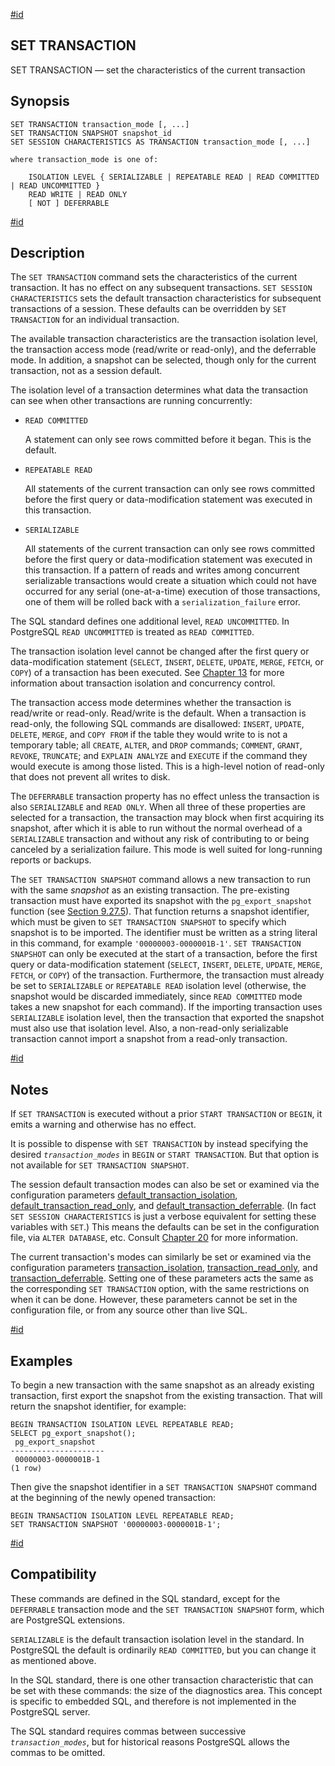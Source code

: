 [#id](#SQL-SET-TRANSACTION)

## SET TRANSACTION

SET TRANSACTION — set the characteristics of the current transaction

## Synopsis

```
SET TRANSACTION transaction_mode [, ...]
SET TRANSACTION SNAPSHOT snapshot_id
SET SESSION CHARACTERISTICS AS TRANSACTION transaction_mode [, ...]

where transaction_mode is one of:

    ISOLATION LEVEL { SERIALIZABLE | REPEATABLE READ | READ COMMITTED | READ UNCOMMITTED }
    READ WRITE | READ ONLY
    [ NOT ] DEFERRABLE
```

[#id](#id-1.9.3.178.8)

## Description

The `SET TRANSACTION` command sets the characteristics of the current transaction. It has no effect on any subsequent transactions. `SET SESSION CHARACTERISTICS` sets the default transaction characteristics for subsequent transactions of a session. These defaults can be overridden by `SET TRANSACTION` for an individual transaction.

The available transaction characteristics are the transaction isolation level, the transaction access mode (read/write or read-only), and the deferrable mode. In addition, a snapshot can be selected, though only for the current transaction, not as a session default.

The isolation level of a transaction determines what data the transaction can see when other transactions are running concurrently:

* `READ COMMITTED`

  A statement can only see rows committed before it began. This is the default.

* `REPEATABLE READ`

  All statements of the current transaction can only see rows committed before the first query or data-modification statement was executed in this transaction.

* `SERIALIZABLE`

  All statements of the current transaction can only see rows committed before the first query or data-modification statement was executed in this transaction. If a pattern of reads and writes among concurrent serializable transactions would create a situation which could not have occurred for any serial (one-at-a-time) execution of those transactions, one of them will be rolled back with a `serialization_failure` error.

The SQL standard defines one additional level, `READ UNCOMMITTED`. In PostgreSQL `READ UNCOMMITTED` is treated as `READ COMMITTED`.

The transaction isolation level cannot be changed after the first query or data-modification statement (`SELECT`, `INSERT`, `DELETE`, `UPDATE`, `MERGE`, `FETCH`, or `COPY`) of a transaction has been executed. See [Chapter 13](mvcc) for more information about transaction isolation and concurrency control.

The transaction access mode determines whether the transaction is read/write or read-only. Read/write is the default. When a transaction is read-only, the following SQL commands are disallowed: `INSERT`, `UPDATE`, `DELETE`, `MERGE`, and `COPY FROM` if the table they would write to is not a temporary table; all `CREATE`, `ALTER`, and `DROP` commands; `COMMENT`, `GRANT`, `REVOKE`, `TRUNCATE`; and `EXPLAIN ANALYZE` and `EXECUTE` if the command they would execute is among those listed. This is a high-level notion of read-only that does not prevent all writes to disk.

The `DEFERRABLE` transaction property has no effect unless the transaction is also `SERIALIZABLE` and `READ ONLY`. When all three of these properties are selected for a transaction, the transaction may block when first acquiring its snapshot, after which it is able to run without the normal overhead of a `SERIALIZABLE` transaction and without any risk of contributing to or being canceled by a serialization failure. This mode is well suited for long-running reports or backups.

The `SET TRANSACTION SNAPSHOT` command allows a new transaction to run with the same *snapshot* as an existing transaction. The pre-existing transaction must have exported its snapshot with the `pg_export_snapshot` function (see [Section 9.27.5](functions-admin#FUNCTIONS-SNAPSHOT-SYNCHRONIZATION)). That function returns a snapshot identifier, which must be given to `SET TRANSACTION SNAPSHOT` to specify which snapshot is to be imported. The identifier must be written as a string literal in this command, for example `'00000003-0000001B-1'`. `SET TRANSACTION SNAPSHOT` can only be executed at the start of a transaction, before the first query or data-modification statement (`SELECT`, `INSERT`, `DELETE`, `UPDATE`, `MERGE`, `FETCH`, or `COPY`) of the transaction. Furthermore, the transaction must already be set to `SERIALIZABLE` or `REPEATABLE READ` isolation level (otherwise, the snapshot would be discarded immediately, since `READ COMMITTED` mode takes a new snapshot for each command). If the importing transaction uses `SERIALIZABLE` isolation level, then the transaction that exported the snapshot must also use that isolation level. Also, a non-read-only serializable transaction cannot import a snapshot from a read-only transaction.

[#id](#id-1.9.3.178.9)

## Notes

If `SET TRANSACTION` is executed without a prior `START TRANSACTION` or `BEGIN`, it emits a warning and otherwise has no effect.

It is possible to dispense with `SET TRANSACTION` by instead specifying the desired *`transaction_modes`* in `BEGIN` or `START TRANSACTION`. But that option is not available for `SET TRANSACTION SNAPSHOT`.

The session default transaction modes can also be set or examined via the configuration parameters [default\_transaction\_isolation](runtime-config-client#GUC-DEFAULT-TRANSACTION-ISOLATION), [default\_transaction\_read\_only](runtime-config-client#GUC-DEFAULT-TRANSACTION-READ-ONLY), and [default\_transaction\_deferrable](runtime-config-client#GUC-DEFAULT-TRANSACTION-DEFERRABLE). (In fact `SET SESSION CHARACTERISTICS` is just a verbose equivalent for setting these variables with `SET`.) This means the defaults can be set in the configuration file, via `ALTER DATABASE`, etc. Consult [Chapter 20](runtime-config) for more information.

The current transaction's modes can similarly be set or examined via the configuration parameters [transaction\_isolation](runtime-config-client#GUC-TRANSACTION-ISOLATION), [transaction\_read\_only](runtime-config-client#GUC-TRANSACTION-READ-ONLY), and [transaction\_deferrable](runtime-config-client#GUC-TRANSACTION-DEFERRABLE). Setting one of these parameters acts the same as the corresponding `SET TRANSACTION` option, with the same restrictions on when it can be done. However, these parameters cannot be set in the configuration file, or from any source other than live SQL.

[#id](#id-1.9.3.178.10)

## Examples

To begin a new transaction with the same snapshot as an already existing transaction, first export the snapshot from the existing transaction. That will return the snapshot identifier, for example:

```
BEGIN TRANSACTION ISOLATION LEVEL REPEATABLE READ;
SELECT pg_export_snapshot();
 pg_export_snapshot
---------------------
 00000003-0000001B-1
(1 row)
```

Then give the snapshot identifier in a `SET TRANSACTION SNAPSHOT` command at the beginning of the newly opened transaction:

```
BEGIN TRANSACTION ISOLATION LEVEL REPEATABLE READ;
SET TRANSACTION SNAPSHOT '00000003-0000001B-1';
```

[#id](#R1-SQL-SET-TRANSACTION-3)

## Compatibility

These commands are defined in the SQL standard, except for the `DEFERRABLE` transaction mode and the `SET TRANSACTION SNAPSHOT` form, which are PostgreSQL extensions.

`SERIALIZABLE` is the default transaction isolation level in the standard. In PostgreSQL the default is ordinarily `READ COMMITTED`, but you can change it as mentioned above.

In the SQL standard, there is one other transaction characteristic that can be set with these commands: the size of the diagnostics area. This concept is specific to embedded SQL, and therefore is not implemented in the PostgreSQL server.

The SQL standard requires commas between successive *`transaction_modes`*, but for historical reasons PostgreSQL allows the commas to be omitted.